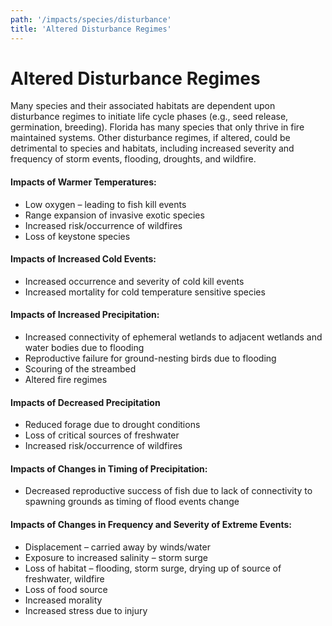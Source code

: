 ```yaml
---
path: '/impacts/species/disturbance'
title: 'Altered Disturbance Regimes'
---
```


# Altered Disturbance Regimes

Many species and their associated habitats are dependent upon disturbance regimes to initiate life cycle phases (e.g., seed release, germination, breeding). Florida has many species that only thrive in fire maintained systems. Other disturbance regimes, if altered, could be detrimental to species and habitats, including increased severity and frequency of storm events, flooding, droughts, and wildfire.

#### Impacts of Warmer Temperatures:

- Low oxygen – leading to fish kill events
- Range expansion of invasive exotic species
- Increased risk/occurrence of wildfires
- Loss of keystone species

#### Impacts of Increased Cold Events:

- Increased occurrence and severity of cold kill events
- Increased mortality for cold temperature sensitive species

#### Impacts of Increased Precipitation:

- Increased connectivity of ephemeral wetlands to adjacent wetlands and water bodies due to flooding
- Reproductive failure for ground-nesting birds due to flooding
- Scouring of the streambed
- Altered fire regimes

#### Impacts of Decreased Precipitation

- Reduced forage due to drought conditions
- Loss of critical sources of freshwater
- Increased risk/occurrence of wildfires

#### Impacts of Changes in Timing of Precipitation:

- Decreased reproductive success of fish due to lack of connectivity to spawning grounds as timing of flood events change

#### Impacts of Changes in Frequency and Severity of Extreme Events:

- Displacement – carried away by winds/water
- Exposure to increased salinity – storm surge
- Loss of habitat – flooding, storm surge, drying up of source of freshwater, wildfire
- Loss of food source
- Increased morality
- Increased stress due to injury
